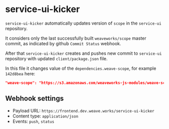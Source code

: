 # service-ui-kicker

`service-ui-kicker` automatically updates version of `scope` in the `service-ui` repository.

It considers only the last successfully built `weaveworks/scope` master commit, as indicated by github `Commit Status` webhook.

After that `service-ui-kicker` creates and pushes new commit to `service-ui` repository with updated `client/package.json` file.

In this file it changes value of the `dependencies.weave-scope`, for example `142d8bea` here:

```json
"weave-scope": "https://s3.amazonaws.com/weaveworks-js-modules/weave-scope/142d8bea/weave-scope.tgz"
```

## Webhook settings

* Payload URL: `https://frontend.dev.weave.works/service-ui-kicker`
* Content type: `application/json`
* Events: `push`, `status`
